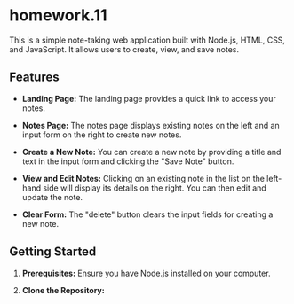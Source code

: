 # homework.11


This is a simple note-taking web application built with Node.js, HTML, CSS, and JavaScript. It allows users to create, view, and save notes.

## Features

- **Landing Page:** The landing page provides a quick link to access your notes.

- **Notes Page:** The notes page displays existing notes on the left and an input form on the right to create new notes.

- **Create a New Note:** You can create a new note by providing a title and text in the input form and clicking the "Save Note" button.

- **View and Edit Notes:** Clicking on an existing note in the list on the left-hand side will display its details on the right. You can then edit and update the note.

- **Clear Form:** The "delete" button clears the input fields for creating a new note.

## Getting Started

1. **Prerequisites:** Ensure you have Node.js installed on your computer.

2. **Clone the Repository:**